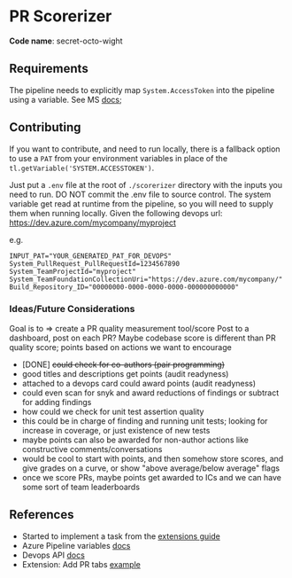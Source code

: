 
# PR Scorerizer 
**Code name**: secret-octo-wight

## Requirements
The pipeline needs to explicitly map `System.AccessToken` into the pipeline using a variable. See MS [docs](https://learn.microsoft.com/en-us/azure/devops/pipelines/build/variables?view=azure-devops&tabs=yaml#systemaccesstoken);


## Contributing
If you want to contribute, and need to run locally, there is a fallback option to use a `PAT` from your environment variables in place of the `tl.getVariable('SYSTEM.ACCESSTOKEN')`.

Just put a `.env` file at the root of `./scorerizer` directory with the inputs you need to run. 
DO NOT commit the .env file to source control. The system variable get read at runtime from the pipeline, so you will need to supply them when running locally. Given the following devops url: https://dev.azure.com/mycompany/myproject

e.g.
```
INPUT_PAT="YOUR_GENERATED_PAT_FOR_DEVOPS"
System_PullRequest_PullRequestId=1234567890
System_TeamProjectId="myproject"
System_TeamFoundationCollectionUri="https://dev.azure.com/mycompany/"
Build_Repository_ID="00000000-0000-0000-0000-000000000000"
```


### Ideas/Future Considerations

Goal is to => create a PR quality measurement tool/score
Post to a dashboard, post on each PR? Maybe codebase score is different than PR quality score; points based on actions we want to encourage

- [DONE] ~~could check for co-authors (pair programming)~~
- good titles and descriptions get points (audit readyness)
- attached to a devops card could award points (audit readyness)
- could even scan for snyk and award reductions of findings or subtract for adding findings
- how could we check for unit test assertion quality 
- this could be in charge of finding and running unit tests; looking for increase in coverage, or just existence of new tests
- maybe points can also be awarded for non-author actions like constructive comments/conversations
- would be cool to start with points, and then somehow store scores, and give grades on a curve, or show "above average/below  average" flags
- once we score PRs, maybe points get awarded to ICs and we can have some sort of team leaderboards

## References
- Started to implement a task from the [extensions guide](https://learn.microsoft.com/en-us/azure/devops/extend/develop/add-build-task)
- Azure Pipeline variables [docs](https://learn.microsoft.com/en-us/azure/devops/pipelines/build/variables?view=azure-devops&tabs=yaml)
- Devops API [docs](https://learn.microsoft.com/en-us/rest/api/azure/devops/git/pull-requests/get-pull-request-by-id?view=azure-devops-rest-7.1&tabs=HTTP)
- Extension: Add PR tabs [example](https://github.com/microsoft/azure-devops-extension-sample/tree/master/src/Samples/pr-tabs)
